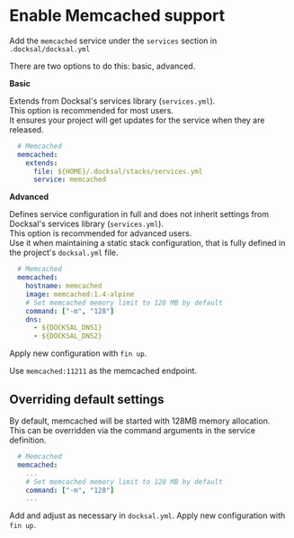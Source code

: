 # Enable Memcached support

Add the `memcached` service under the `services` section in `.docksal/docksal.yml`

There are two options to do this: basic, advanced.

**Basic**

Extends from Docksal's services library (`services.yml`).  
This option is recommended for most users.  
It ensures your project will get updates for the service when they are released.

```yaml
  # Memcached
  memcached:
    extends:
      file: ${HOME}/.docksal/stacks/services.yml
      service: memcached
```

**Advanced** 

Defines service configuration in full and does not inherit settings from Docksal's services library (`services.yml`).  
This option is recommended for advanced users.  
Use it when maintaining a static stack configuration, that is fully defined in the project's `docksal.yml` file.  


```yaml
  # Memcached
  memcached:
    hostname: memcached
    image: memcached:1.4-alpine
    # Set memcached memory limit to 128 MB by default
    command: ["-m", "128"]
    dns:
      - ${DOCKSAL_DNS1}
      - ${DOCKSAL_DNS2}
```

Apply new configuration with `fin up`.

Use `memcached:11211` as the memcached endpoint.


## Overriding default settings

By default, memcached will be started with 128MB memory allocation.  
This can be overridden via the command arguments in the service definition.

```yaml
  # Memcached
  memcached:
    ...
    # Set memcached memory limit to 128 MB by default
    command: ["-m", "128"]
    ...
```
Add and adjust as necessary in `docksal.yml`. Apply new configuration with `fin up`.
